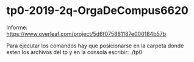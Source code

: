 # tp0-2019-2q-OrgaDeCompus6620

Informe:     
  https://www.overleaf.com/project/5d6f075881187e000184b57b

Para ejecutar los comandos hay que posicionarse en la carpeta donde esten los archivos del tp y en la consola escribir: ./tp0 <comando>
